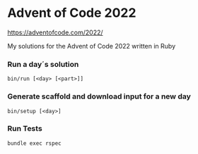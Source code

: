# Advent of Code 2022

https://adventofcode.com/2022/

My solutions for the Advent of Code 2022 written in Ruby

### Run a day´s solution
`bin/run [<day> [<part>]]`

### Generate scaffold and download input for a new day
`bin/setup [<day>]` 

### Run Tests
`bundle exec rspec`
